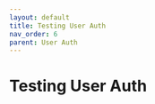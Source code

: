```yaml
---
layout: default
title: Testing User Auth
nav_order: 6
parent: User Auth
---
```


# Testing User Auth